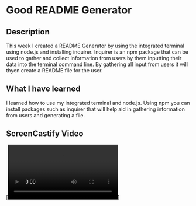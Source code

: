 # Good README Generator

## Description
This week I created a README Generator by using the integrated terminal using node.js and installing inquirer. Inquirer is an npm package that can be used to gather and collect information from users by them inputting their data into the terminal command line. By gathering all input from users it will thyen create a README file for the user.

## What I have learned
I learned how to use my integrated terminal and node.js. Using npm you can install packages such as inquirer that will help aid in gathering information from users and generating a file. 

## ScreenCastify Video
[![Video](./README-Generator.mp4)]

